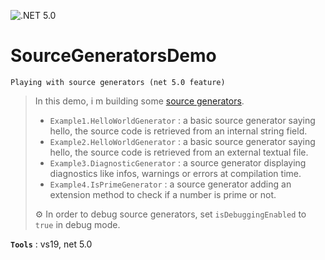 ﻿![.NET 5.0](https://github.com/aimenux/SourceGeneratorsDemo/workflows/.NET%205.0/badge.svg)
# SourceGeneratorsDemo
```
Playing with source generators (net 5.0 feature)
```

> In this demo, i m building some [source generators](https://devblogs.microsoft.com/dotnet/introducing-c-source-generators/). 
> - `Example1.HelloWorldGenerator` : a basic source generator saying hello, the source code is retrieved from an internal string field.
> - `Example2.HelloWorldGenerator` : a basic source generator saying hello, the source code is retrieved from an external textual file.
> - `Example3.DiagnosticGenerator` : a source generator displaying diagnostics like infos, warnings or errors at compilation time.
> - `Example4.IsPrimeGenerator` : a source generator adding an extension method to check if a number is prime or not.
>
> :gear: In order to debug source generators, set `isDebuggingEnabled` to `true` in debug mode.

**`Tools`** : vs19, net 5.0
